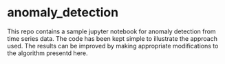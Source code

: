 # anomaly_detection
This repo contains a sample jupyter notebook for anomaly detection from time series data. The code has been kept simple to illustrate the approach used. The results can be improved by making appropriate modifications to the algorithm presentd here.
